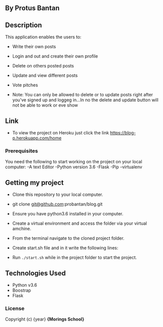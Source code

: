 ## By Protus Bantan

## Description

This application enables the users to:
* Write their own posts
* Login and out and create their own profile
* Delete on others posted posts
* Update and view different posts
* Vote pitches


* Note: You can only be allowed to delete or to update posts right after you've signed up and loggeg in...In no the delete and update button will not be able to work or eve show

## Link

* To view the project on Heroku just click the link https://blog-p.herokuapp.com/home

### Prerequisites

You need the following to start working on the project on your local computer:
-A text  Editor
-Python version 3.6
-Flask
-Pip
-virtualenv


## Getting my project

* Clone this repository to your local computer. 
* git clone git@github.com:probantan/blog.git
* Ensure you have python3.6 installed in your computer.
* Create a virtual environment and access the folder via your virtual amchine.
* From the terminal navigate to the cloned project folder.
* Create start.sh file and in it write the following lines:

* Run ``` ./start.sh ``` while in the project folder to start the project.


## Technologies Used

* Python v3.6
* Boostrap
* Flask

### License
Copyright (c) {year} **{Morings School}**
